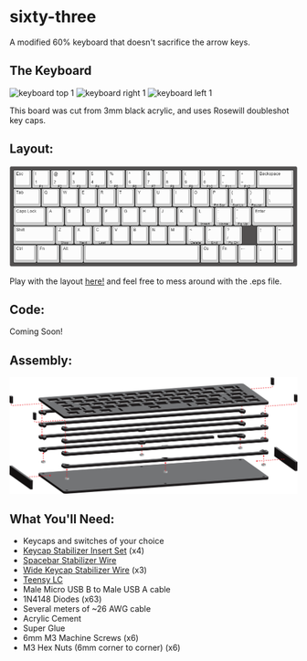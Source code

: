 # sixty-three
A modified 60% keyboard that doesn't sacrifice the arrow keys.

## The Keyboard
![keyboard top 1](https://raw.githubusercontent.com/naschorr/sixty-three/master/images/sixty-three-top.jpg)
![keyboard right 1](https://raw.githubusercontent.com/naschorr/sixty-three/master/images/sixty-three-right.jpg)
![keyboard left 1](https://raw.githubusercontent.com/naschorr/sixty-three/master/images/sixty-three-left.jpg)

This board was cut from 3mm black acrylic, and uses Rosewill doubleshot key caps.

## Layout:
![layout 1](https://raw.githubusercontent.com/naschorr/sixty-three/master/images/sixty-three-layout.png)

Play with the layout [here!](http://www.keyboard-layout-editor.com/##@_backcolor=%23525050%3B&@_sm=cherry&sb=cherry&st=MX1A-11xx%3B&=Esc&=!%0A1%0A%0A%0AF1&=%2F@%0A2%0A%0A%0AF2&=%23%0A3%0A%0A%0AF3&=$%0A4%0A%0A%0AF4&=%25%0A5%0A%0A%0AF5&=%5E%0A6%0A%0A%0AF6&=%2F&%0A7%0A%0A%0AF7&=*%0A8%0A%0A%0AF8&=(%0A9%0A%0A%0AF9&=)%0A0%0A%0A%0AF10&=%2F_%0A-%0A%0A%0AF11&=+%0A%2F=%0A%0A%0AF12&_w:2%3B&=Backspace%3B&@_w:1.5%3B&=Tab&=Q&=W&=E&=R&=T&=Y&=U&=I&=O&=P%0A%0A%0A%0APrt%20Scr&=%7B%0A%5B%0A%0A%0AScrl%20Lk&=%7D%0A%5D%0A%0A%0APause&_w:1.5%3B&=%7C%0A%5C%3B&@_w:1.75%3B&=Caps%20Lock&=A&=S&=D&=F&=G&=H&=J&=K&=L%0A%0A%0A%0AInsert&=%2F:%0A%2F%3B%0A%0A%0AHome&=%22%0A'%0A%0A%0APg%20Up&_w:2.25%3B&=Enter%3B&@_w:2.25%3B&=Shift&=Z%0A%0A%0A%0AStop&=X%0A%0A%0A%0ANext&=C%0A%0A%0A%0ALast&=V&=B&=N&=M&=%3C%0A,%0A%0A%0ADelete&=%3E%0A.%0A%0A%0AEnd&=%3F%0A%2F%2F%0A%0A%0APg%20Dn&_x:0.75%3B&=%E2%86%91&=~%3B&@_w:1.25%3B&=Ctrl&_w:1.25%3B&=Fn&_w:1.25%3B&=Alt&_a:7&w:6.25%3B&=&_a:4%3B&=Os&=Fn&=%E2%86%90&=%E2%86%93&=%E2%86%92) and feel free to mess around with the .eps file.

## Code:
Coming Soon!

## Assembly:
![assembly diagram](https://raw.githubusercontent.com/naschorr/sixty-three/master/images/sixty-three-diagram.png)

## What You'll Need:
 - Keycaps and switches of your choice
 - [Keycap Stabilizer Insert Set](http://www.wasdkeyboards.com/index.php/products/keyboard-parts/cherry-mx-keycap-stabilizer-insert-2pcs.html) (x4)
 - [Spacebar Stabilizer Wire](http://www.wasdkeyboards.com/index.php/products/keyboard-parts/cherry-mx-stabilizer-spring-for-spacebar.html)
 - [Wide Keycap Stabilizer Wire](http://www.wasdkeyboards.com/index.php/products/keyboard-parts/cherry-mx-stabilizer-spring-for-2x-keycaps.html) (x3)
 - [Teensy LC](https://www.pjrc.com/teensy/teensyLC.html)
 - Male Micro USB B to Male USB A cable
 - 1N4148 Diodes (x63)
 - Several meters of ~26 AWG cable
 - Acrylic Cement
 - Super Glue
 - 6mm M3 Machine Screws (x6)
 - M3 Hex Nuts (6mm corner to corner) (x6)
